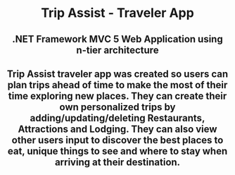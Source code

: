 <h1 align="center">Trip Assist - Traveler App</h1>
<h2 align="center"> .NET Framework MVC 5 Web Application using n-tier architecture<h2> 

<p align="center">Trip Assist traveler app was created so users can plan trips ahead of time to make the most of their time exploring new places. 
They can create their own personalized trips by adding/updating/deleting Restaurants, Attractions and Lodging. They can also view 
other users input to discover the best places to eat, unique things to see and where to stay when arriving at their destination.<p>




